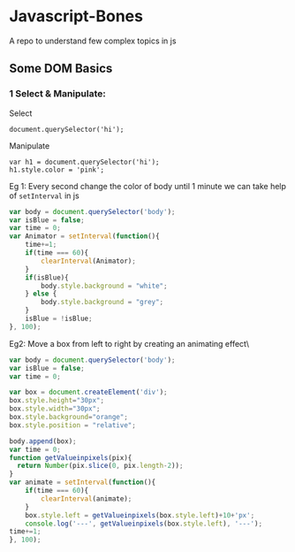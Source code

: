 # Javascript-Bones

A repo to understand few complex topics in js

## Some DOM Basics

### 1 Select & Manipulate:
Select
```
document.querySelector('hi');
```
Manipulate

```
var h1 = document.querySelector('hi');
h1.style.color = 'pink';
```

Eg 1: Every second change the color of body until 1 minute
we can take help of `setInterval` in js
``` javascript
var body = document.querySelector('body');
var isBlue = false;
var time = 0;
var Animator = setInterval(function(){
	time+=1;
	if(time === 60){
		clearInterval(Animator);
	}
	if(isBlue){
		body.style.background = "white";
	} else {
		body.style.background = "grey";
	}
	isBlue = !isBlue;
}, 100); 

```

Eg2: Move a box from left to right by creating an animating effect\
```javascript
var body = document.querySelector('body');
var isBlue = false;
var time = 0;

var box = document.createElement('div');
box.style.height="30px";
box.style.width="30px";
box.style.background="orange";
box.style.position = "relative";

body.append(box);
var time = 0;
function getValueinpixels(pix){
  return Number(pix.slice(0, pix.length-2));
}
var animate = setInterval(function(){
	if(time === 60){
		clearInterval(animate);
	}
	box.style.left = getValueinpixels(box.style.left)+10+'px';
	console.log('---', getValueinpixels(box.style.left), '---');
time+=1;
}, 100);
```
